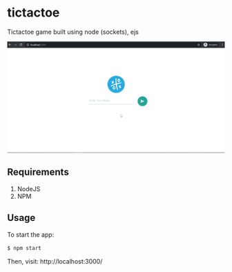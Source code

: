 # tictactoe
Tictactoe game built using node (sockets), ejs

![Event Management App](https://github.com/hamzaavvan/tictactoe/blob/master/ss/tictactoe.gif)


## Requirements
1. NodeJS
2. NPM

## Usage
To start the app:
```js
$ npm start
```

Then, visit: http://localhost:3000/